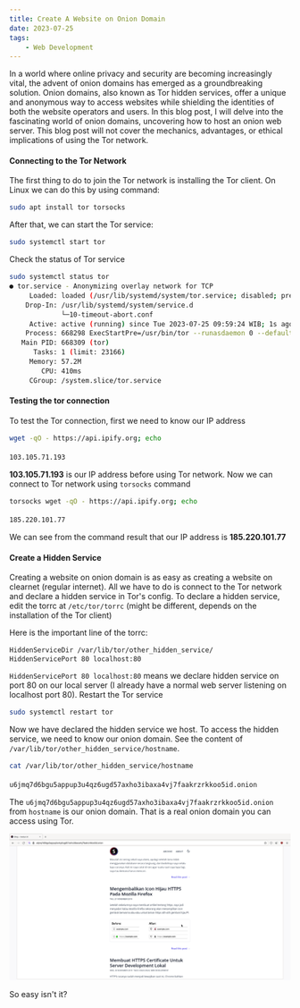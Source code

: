 ```yaml
---
title: Create A Website on Onion Domain
date: 2023-07-25
tags:
    - Web Development
---
```


In a world where online privacy and security are becoming increasingly vital,
the advent of onion domains has emerged as a groundbreaking solution. Onion
domains, also known as Tor hidden services, offer a unique and anonymous way to
access websites while shielding the identities of both the website operators and
users. In this blog post, I will delve into the fascinating world of onion
domains, uncovering how to host an onion web server. This blog post will not
cover the mechanics, advantages, or ethical implications of using the Tor
network.

#### Connecting to the Tor Network

The first thing to do to join the Tor network is installing the Tor client. On
Linux we can do this by using command:

```bash
sudo apt install tor torsocks
```

After that, we can start the Tor service:

```bash
sudo systemctl start tor
```

Check the status of Tor service

```bash
sudo systemctl status tor
● tor.service - Anonymizing overlay network for TCP
     Loaded: loaded (/usr/lib/systemd/system/tor.service; disabled; preset: disabled)
    Drop-In: /usr/lib/systemd/system/service.d
             └─10-timeout-abort.conf
     Active: active (running) since Tue 2023-07-25 09:59:24 WIB; 1s ago
    Process: 668298 ExecStartPre=/usr/bin/tor --runasdaemon 0 --defaults-torrc /usr/share/tor/defaults-torrc -f /etc/tor/torrc --verify-config (code=exited, status=0/SUCCESS)
   Main PID: 668309 (tor)
      Tasks: 1 (limit: 23166)
     Memory: 57.2M
        CPU: 410ms
     CGroup: /system.slice/tor.service
```

#### Testing the tor connection

To test the Tor connection, first we need to know our IP address

```bash
wget -qO - https://api.ipify.org; echo

103.105.71.193
```

**103.105.71.193** is our IP address before using Tor network. Now we can
connect to Tor network using `torsocks` command

```bash
torsocks wget -qO - https://api.ipify.org; echo

185.220.101.77
```

We can see from the command result that our IP address is **185.220.101.77**

#### Create a Hidden Service

Creating a website on onion domain is as easy as creating a website on clearnet
(regular internet). All we have to do is connect to the Tor network and declare
a hidden service in Tor's config. To declare a hidden service, edit the torrc at
`/etc/tor/torrc` (might be different, depends on the installation of the Tor
client)

Here is the important line of the torrc:

```
HiddenServiceDir /var/lib/tor/other_hidden_service/
HiddenServicePort 80 localhost:80
```

`HiddenServicePort 80 localhost:80` means we declare hidden service on port 80
on our local server (I already have a normal web server listening on localhost
port 80). Restart the Tor service

```bash
sudo systemctl restart tor
```

Now we have declared the hidden service we host. To access the hidden service,
we need to know our onion domain. See the content of
`/var/lib/tor/other_hidden_service/hostname`.

```bash
cat /var/lib/tor/other_hidden_service/hostname

u6jmq7d6bgu5appup3u4qz6ugd57axho3ibaxa4vj7faakrzrkkoo5id.onion
```

The `u6jmq7d6bgu5appup3u4qz6ugd57axho3ibaxa4vj7faakrzrkkoo5id.onion` from
`hostname` is our onion domain. That is a real onion domain you can access using
Tor.

![nsetyo.me on onion](images/Screenshot_2023-07-25_11-02-58.png)

So easy isn't it?
